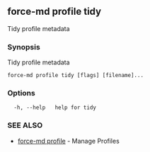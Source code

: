 ## force-md profile tidy

Tidy profile metadata

### Synopsis

Tidy profile metadata

```
force-md profile tidy [flags] [filename]...
```

### Options

```
  -h, --help   help for tidy
```

### SEE ALSO

* [force-md profile](force-md_profile.md)	 - Manage Profiles

